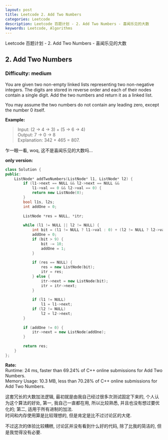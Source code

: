 ```yaml
---
layout: post
title: Leetcode 2. Add Two Numbers
categories: Leetcode
description: Leetcode 百题计划 - 2. Add Two Numbers - 喜闻乐见的大数
keywords: Leetcode, Algorithms
---
```


Leetcode 百题计划 - 2. Add Two Numbers - 喜闻乐见的大数

## 2. Add Two Numbers
### Difficulty: medium
You are given two non-empty linked lists representing two non-negative integers. The digits are stored in reverse order and each of their nodes contain a single digit. Add the two numbers and return it as a linked list.  

You may assume the two numbers do not contain any leading zero, except the number 0 itself.  

**Example:**   
 
>Input: (2 -> 4 -> 3) + (5 -> 6 -> 4)  
Output: 7 -> 0 -> 8  
Explanation: 342 + 465 = 807.  

乍一眼一看, woq, 这不是喜闻乐见的大数吗...  

**only version:**  
```c++
class Solution {
public:
    ListNode* addTwoNumbers(ListNode* l1, ListNode* l2) {
        if (l1->next == NULL && l2->next == NULL &&
            l1->val == 0 && l2->val == 0) {
            return new ListNode(0);
        }
        bool l1s, l2s;
        int addOne = 0;
        
        ListNode *res = NULL, *itr;
        
        while (l1 != NULL || l2 != NULL) {
            int bit = (l1 != NULL ? l1->val : 0) + (l2 != NULL ? l2->val : 0) + addOne;
            addOne = 0;
            if (bit > 9) {
                bit -= 10;
                addOne = 1;
            }
            
            if (res == NULL) {
                res = new ListNode(bit);
                itr = res;
            } else {
                itr->next = new ListNode(bit);
                itr = itr->next;
            }
            
            if (l1 != NULL)
                l1 = l1->next;
            if (l2 != NULL)
                l2 = l2->next;
        }
        
        if (addOne != 0) {
            itr->next = new ListNode(addOne);
        }
        
        return res;
    }
};
```

**Rate:**  
Runtime: 24 ms, faster than 69.24% of C++ online submissions for Add Two Numbers.  
Memory Usage: 10.3 MB, less than 70.28% of C++ online submissions for Add Two Numbers.

这套冗长的大数加法逻辑, 最初就是由我自己经过很多次测试固定下来的, 个人认为这个算法的好处, 第一, 我自己一直都在用, 所以比较熟悉, 并且也没有想过要优化的; 第二, 适用于所有进制的加法.  
时间和内存使用算是比较理想的, 但是肯定是比不过讨论区的大佬.  

不过这次的体验比较糟糕, 讨论区并没有看到什么好的代码, 除了比我的简洁的, 但是我觉得没有必要.  